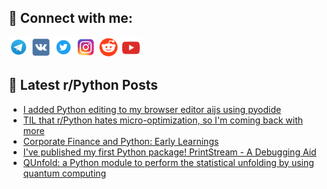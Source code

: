 ## 🔎 Connect with me:
[<img src="https://github.com/bullbesh/bullbesh/blob/main/images/Telegram.png" width="32" height="32" />](https://t.me/bullbesh)
[<img src="https://github.com/bullbesh/bullbesh/blob/main/images/VK.png" width="32" height="32" />](https://vk.com/bullbesh)
[<img src="https://github.com/bullbesh/bullbesh/blob/main/images/Twitter.png" width="32" height="32" />](https://twitter.com/bullbesh1)
[<img src="https://github.com/bullbesh/bullbesh/blob/main/images/Instagram.png" width="32" height="32" />](https://www.instagram.com/bullbesh)
[<img src="https://github.com/bullbesh/bullbesh/blob/main/images/Reddit.png" width="32" height="32" />](https://www.reddit.com/user/bullbesh)
[<img src="https://github.com/bullbesh/bullbesh/blob/main/images/YouTube.png" width="32" height="32" />](https://www.youtube.com/channel/UCtfjRs6uzgq5mfm8S06WTcg)

## 📕 Latest r/Python Posts
<!-- BLOG-POST-LIST:START -->
- [I added Python editing to my browser editor aijs using pyodide](https://www.reddit.com/r/Python/comments/17mchrl/i_added_python_editing_to_my_browser_editor_aijs/)
- [TIL that r/Python hates micro-optimization, so I&#39;m coming back with more](https://www.reddit.com/r/Python/comments/17maa9b/til_that_rpython_hates_microoptimization_so_im/)
- [Corporate Finance and Python: Early Learnings](https://www.reddit.com/r/Python/comments/17m9h9i/corporate_finance_and_python_early_learnings/)
- [I&#39;ve published my first Python package! PrintStream - A Debugging Aid](https://www.reddit.com/r/Python/comments/17m82q9/ive_published_my_first_python_package_printstream/)
- [QUnfold: a Python module to perform the statistical unfolding by using quantum computing](https://www.reddit.com/r/Python/comments/17m6if1/qunfold_a_python_module_to_perform_the/)
<!-- BLOG-POST-LIST:END -->
